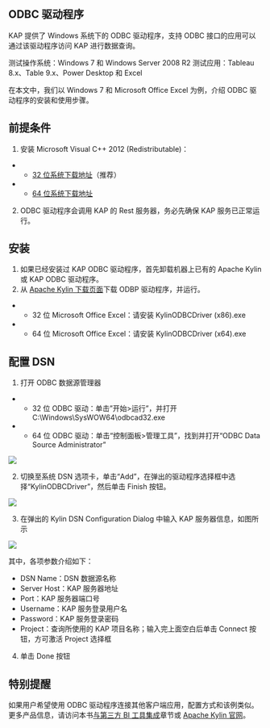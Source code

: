 ## ODBC 驱动程序

KAP 提供了 Windows 系统下的 ODBC 驱动程序，支持 ODBC 接口的应用可以通过该驱动程序访问 KAP 进行数据查询。

测试操作系统：Windows 7 和 Windows Server 2008 R2
测试应用：Tableau 8.x、Table 9.x、Power Desktop 和 Excel

在本文中，我们以 Windows 7 和 Microsoft Office Excel 为例，介绍 ODBC 驱动程序的安装和使用步骤。

## 前提条件 

1. 安装 Microsoft Visual C++ 2012 (Redistributable)：

- - [32 位系统下载地址](http://download.microsoft.com/download/1/6/B/16B06F60-3B20-4FF2-B699-5E9B7962F9AE/VSU_4/vcredist_x86.exe)（推荐）

- - [64 位系统下载地址](http://download.microsoft.com/download/1/6/B/16B06F60-3B20-4FF2-B699-5E9B7962F9AE/VSU_4/vcredist_x64.exe)

2. ODBC 驱动程序会调用 KAP 的 Rest 服务器，务必先确保 KAP 服务已正常运行。


## 安装

1.  如果已经安装过 KAP ODBC 驱动程序，首先卸载机器上已有的 Apache Kylin 或 KAP ODBC 驱动程序。
2.  从 [Apache Kylin 下载页面](http://kylin.apache.org/download)下载 ODBP 驱动程序，并运行。
- - 32 位 Microsoft Office Excel：请安装 KylinODBCDriver \(x86\).exe
- - 64 位 Microsoft Office Excel：请安装 KylinODBCDriver \(x64\).exe


## 配置 DSN

1.  打开 ODBC 数据源管理器

- - 32 位 ODBC 驱动：单击”开始&gt;运行”，并打开 C:\Windows\SysWOW64\odbcad32.exe

- - 64 位 ODBC 驱动：单击“控制面板&gt;管理工具”，找到并打开“ODBC Data Source Administrator”

![](images/odbc_01.png)

2.  切换至系统 DSN 选项卡，单击“Add”，在弹出的驱动程序选择框中选择“KylinODBCDriver”，然后单击 Finish 按钮。

![](images/odbc_02.png)

3.  在弹出的 Kylin DSN Configuration Dialog 中输入 KAP 服务器信息，如图所示

![](images/odbc_03.png)

其中，各项参数介绍如下：

* DSN Name：DSN 数据源名称
* Server Host：KAP 服务器地址
* Port：KAP 服务器端口号
* Username：KAP 服务登录用户名
* Password：KAP 服务登录密码
* Project：查询所使用的 KAP 项目名称；输入完上面空白后单击 Connect 按钮，方可激活 Project 选择框

4.  单击 Done 按钮



## 特别提醒

如果用户希望使用 ODBC 驱动程序连接其他客户端应用，配置方式和该例类似。更多产品信息，请访问本书[与第三方 BI 工具集成](../integration/README.md)章节或 [Apache Kylin 官网](http://cn.kyligence.io)。

